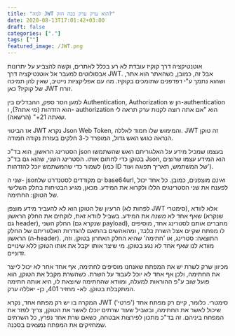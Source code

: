 ```yaml
---
title: "למה JWT הוא ערק ערק ככה חזק?"
date: 2020-08-13T17:01:42+03:00
draft: false
categories: ["."]
tags: [""]
featured_image: /JWT.png
---
```


אוטנטיקציה דרך קוקיז עובדת לא רע בכלל לאתרים, וקשה להצביע על יתרונות אבסולוטים למעבר אל אוטנטיקציה דרך JWT. אבל זה, כמובן, כשהאתר הוא אתר, ושהוא נתמך ע"י דפדפנים שתומכים בקוקיז. מה עם אפליקציות נייטיב, שאין להן תמיכה של קוקיז? כאן JWT זורח. 

למען הסר ספק, ההבדלים בין Authentication, Authorization הן ש-authentication הוא הזדהות (מי אתה?), ו- authorization הוא "אם אתה רוצה לקנות ערק תראה לי שאתה 21+" (הרשאה).

אז הביטוי JWT נקרא Json Web Token, והמימוש שלו חמוד לאללה. JWT זה טוקן הנראה כגוש האש גדול, המופרד ל-3 חלקים בעזרת נקודה חמודה. 

הסטרינג הראשון, הוא בד"כ json בעצמו שמכיל מידע על האלגוריתם האש שהשתמשו בטוקן כדי לחתום אותו. הסטרינג השני, שהוא גם בד"כ Json, הוא המידע עצמו שרוצים לשמור כדי שהמשתמש יוכל להזדהות (כמו ID של המשתמש, תאריך תפוגה ועוד'). 

 שני ה- jsonים מקודדים לסטנדרט של base64url, ו*אינם* מוצפנים, כמובן. כל אחד יכול לפענח את שני הסטרינגים הללו ולקרוא את המידע. מכאן, מגיע הבטיחות בחלק השלישי של הטוקן: החתימה.
 
הרעיון של הטוקן הוא לא להעביר מידע מוצפן (לפחות לא JWT סימטרי), אלא לוודא שאף אחד לא *משנה* את המידע. בשביל לוודא זאת, לוקחים את החלק הראשון (שנקרא גם header), החלק השני (שנקרא גם payload), מחברים אותם לסטרינג אחד, מוסיפים לו מפתח שקיים אצל השרת *בלבד*, ומהאהשים בהתאם להגדרות האלגוריתם של החלק הראשון (ה-header). התוצאה: סטרינג, או 'חתימה' שהיא החלק האחרון בטוקן. וזה, מוודא לנו שאף אחד לא נגע בטוקן. מי שיצר אותו יקבל את אותו הטוקן ללא שינויים זדוניים.

מכיוון שרק לשרת יש את המפתח שאנחנו מוסיפים לחתימה, אף אחד אחר לא יכול לייצר את החתימה, ולכן אף אחד לא יוכל לעבוד על השרת. כשהשרת מקבל את הטוקן, הוא פועל שוב ע"פ ההוראות למעלה, ומוודא שהחתימה שיוצאת לו, היא אותה חתימה המתקבלת בטוקן. לא- מחזיר 401, כן- יאללה ערק.

המקרה בו יש רק מפתח אחד, נקרא JWT סימטרי. כלומר, קיים רק מפתח אחד ('פרטי') שיכול לאשר את החתימה, ובשביל שעוד שרתים יוכלו לאשר את הטוקן, צריך לפזר את המפתח ביניהם. זה בד"כ מתכון לפירצות אבטחה, כשאם שרת אחד נפרץ, כל השרתים שמחזיקים את המפתח נמצאים בסכנה.
